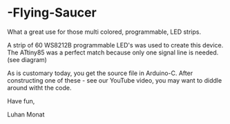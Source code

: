 # -Flying-Saucer
What a great use for those multi colored, programmable, LED strips.

A strip of 60 WS8212B programmable LED's was used to create this device.  The ATtiny85 was a perfect match because only one signal line is needed. (see diagram)

As is customary today, you get the source file in Arduino-C.  After constructing one of these - see our YouTube video, you may want to diddle around witht the code.

Have fun,

Luhan Monat

